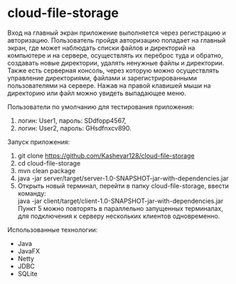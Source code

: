 # cloud-file-storage

Вход на главный экран приложение выполняется через регистрацию и авторизацию. 
Пользователь пройдя авторизацию попадает на главный экран, где может наблюдать
списки файлов и директорий на компьютере и на сервере, осуществлять их переброс
туда и обратно, создавать новые директории, удалять ненужные файлы и директории.
Также есть серверная консоль, через которую можно осуществлять управление директориями,
файлами и зарегистрированными пользователями на сервере. Нажав на правой клавишей мыши на
директорию или файл можно увидеть выпадающее меню.

Пользователи по умолчанию для тестирования приложения:
1. логин: User1, пароль: SDdfopp4567,
2. логин: User2, пароль: GHsdfnxcv890.

Запуск приложения:
1. git clone https://github.com/Kashevar128/cloud-file-storage
2. cd cloud-file-storage
3. mvn clean package
4. java -jar server/target/server-1.0-SNAPSHOT-jar-with-dependencies.jar
5. Открыть новый терминал, перейти в папку cloud-file-storage, ввести команду:   
java -jar client/target/client-1.0-SNAPSHOT-jar-with-dependencies.jar    
Пункт 5 можно повторять в параллельно запущенных терминалах, для подключения к серверу
нескольких клиентов одновременно.

Использованные технологии:
* Java
* JavaFX
* Netty
* JDBC
* SQLite
